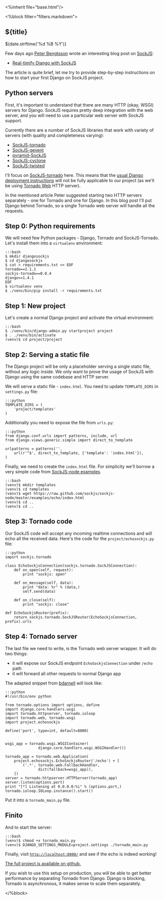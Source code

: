 <%inherit file="base.html"/>

<article>
<%block filter="filters.markdown">

${title}
====================================

<div class="date">${date.strftime('%d %B %Y')}</div>

Few days ago [Peter Bengtsson](http://www.peterbe.com/) wrote an
interesting blog post on [SockJS](http://sockjs.org):

* [Real-timify Django with SockJS](http://www.peterbe.com/plog/django-sockjs-tornado)

The article is quite brief, let me try to provide step-by-step
instructions on how to start your first Django on SockJS project.

Python servers
--------------

First, it's important to understand that there are many HTTP (okay,
WSGI) servers for Django. SockJS requires pretty deep integration with
the web server, and you will need to use a particular web server with
SockJS support.

Currently there are a number of SockJS libraries that work with
variety of servers (with quality and completeness varying):

  * [SockJS-tornado](https://github.com/MrJoes/sockjs-tornado)
  * [SockJS-gevent](https://github.com/sdiehl/sockjs-gevent)
  * [pyramid-SockJS](https://github.com/fafhrd91/pyramid_sockjs)
  * [SockJS-cyclone](https://github.com/flaviogrossi/sockjs-cyclone)
  * [SockJS-twisted](https://github.com/Fugiman/sockjs-twisted/)

I'll focus on
[SockJS-tornado](https://github.com/MrJoes/sockjs-tornado) here.  This
means that the
[usual Django deployment instructions](https://docs.djangoproject.com/en/1.4/howto/deployment/)
will not be fully applicable to our project (as we'll be using
[Tornado Web](http://www.tornadoweb.org/) HTTP server).

In the mentioned article Peter suggested starting two HTTP servers
separately - one for Tornado and one for Django. In this blog post
I'll put Django behind Tornado, so a single Tornado web server will handle
all the requests.

Step 0: Python requirements
---------------------------

We will need few Python packages - Django, Tornado and
SockJS-Tornado. Let's install them into a `virtualenv` environment:

```
:::bash
$ mkdir djangosockjs
$ cd djangosockjs
$ cat > requirements.txt << EOF
tornado==2.1.1
sockjs-tornado==0.0.4
django==1.4.1
EOF
$ virtualenv venv
$ ./venv/bin/pip install -r requirements.txt 
```

Step 1: New project
-------------------

Let's create a normal Django project and activate the virtual environment:

```
:::bash
$ ./venv/bin/django-admin.py startproject project
$ . ./venv/bin/activate
(venv)$ cd project/project
```

Step 2: Serving a static file
-----------------------------

The Django project will be only a placeholder serving a single static
file, without any logic inside. We only want to prove the usage of
SockJS with Django using the same codebase and HTTP server. 

We will serve a static file - `index.html`. You need to update
`TEMPLATE_DIRS` in `settings.py` file:

```
:::python
TEMPLATE_DIRS = (
    'project/templates'
)
```

Additionally you need to expose the file from `urls.py`:

```
:::python
from django.conf.urls import patterns, include, url
from django.views.generic.simple import direct_to_template

urlpatterns = patterns('',
    url(r'^$', direct_to_template, {'template': 'index.html'}),
)
```

Finally, we need to create the `index.html` file. For simplicity we'll
borrow a very simple code from
[SockJS-node examples](https://raw.github.com/sockjs/sockjs-node/master/examples/echo/index.html).

```
:::bash
(venv)$ mkdir templates
(venv)$ cd templates
(venv)$ wget https://raw.github.com/sockjs/sockjs-node/master/examples/echo/index.html
(venv)$ cd ..
(venv)$ cd ..
```

Step 3: Tornado code
--------------------

Our SockJS code will accept any incoming realtime connections and
will echo all the received data. Here's the code for the `project/echosockjs.py` file:

```
:::python
import sockjs.tornado

class EchoSockjsConnection(sockjs.tornado.SockJSConnection):
    def on_open(self, request):
        print "sockjs: open"

    def on_message(self, data):
        print "data: %r" % (data,)
        self.send(data)

    def on_close(self):
        print "sockjs: close"

def EchoSockjsRouter(prefix):
    return sockjs.tornado.SockJSRouter(EchoSockjsConnection, prefix).urls
```

Step 4: Tornado server
----------------------

The last file we need to write, is the Tornado web server
wrapper. It will do two things:

 * it will expose our SockJS endpoint `EchoSockjsConnection` under `/echo` path
 * it will forward all other requests to normal Django app

The adapted snippet from
[bdarnell](https://github.com/bdarnell/django-tornado-demo/blob/master/testsite/tornado_main.py)
will look like:

```
:::python
#!/usr/bin/env python

from tornado.options import options, define
import django.core.handlers.wsgi
import tornado.httpserver, tornado.ioloop
import tornado.web, tornado.wsgi
import project.echosockjs

define('port', type=int, default=8000)


wsgi_app = tornado.wsgi.WSGIContainer(
               django.core.handlers.wsgi.WSGIHandler())

tornado_app = tornado.web.Application(
    project.echosockjs.EchoSockjsRouter('/echo') + [
        ('.*', tornado.web.FallbackHandler,
               dict(fallback=wsgi_app)),
    ])
server = tornado.httpserver.HTTPServer(tornado_app)
server.listen(options.port)
print "[*] Listening at 0.0.0.0:%i" % (options.port,)
tornado.ioloop.IOLoop.instance().start()
```

Put it into a `tornado_main.py` file.

Finito
-------

And to start the server:

```
:::bash
(venv)$ chmod +x tornado_main.py
(venv)$ DJANGO_SETTINGS_MODULE=project.settings ./tornado_main.py 
```

Finally, visit [`http://localhost:8000/`](http://localhost:8000/) and
see if the echo is indeed working!


[The full project is available on github.](https://github.com/majek/django-sockjs)


If you wish to use this setup on production, you will be able to get
better performance by separating Tornado from Django. Django is
blocking, Tornado is asynchronous, it makes sense to scale them
separately.

</%block>
</article>

